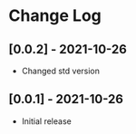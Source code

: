 # Change Log

## [0.0.2] - 2021-10-26

- Changed std version

## [0.0.1] - 2021-10-26

- Initial release
